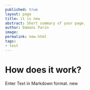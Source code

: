 ```yaml
---
published: true
layout: page
title: it is new
abstract: Short summary of your page.
author: Damani Parin
image:
permalink: new.html
tags:
- test
---
```


# How does it work?

Enter Text in Markdown format. new